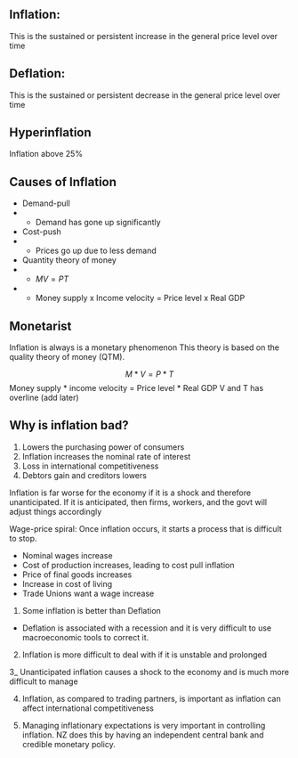 ## Inflation: 
This is the sustained or persistent increase in the general price level over time

## Deflation: 
This is the sustained or persistent decrease in the general price level over time

## Hyperinflation
Inflation above 25%

## Causes of Inflation
- Demand-pull
- - Demand has gone up significantly
- Cost-push
- - Prices go up due to less demand
- Quantity theory of money
- - $MV = PT$
- - Money supply x Income velocity = Price level x Real GDP

## Monetarist
Inflation is always is a monetary phenomenon
This theory is based on the quality theory of money (QTM).

$$
M * V = P * T
$$
Money supply * income velocity = Price level * Real GDP
V and T has overline (add later)

## Why is inflation bad?
1. Lowers the purchasing power of consumers
2. Inflation increases the nominal rate of interest
3. Loss in international competitiveness 
4. Debtors gain and creditors lowers


Inflation is far worse for the economy if it is a shock and therefore unanticipated.
If it is anticipated, then firms, workers, and the govt will adjust things accordingly

Wage-price spiral: Once inflation occurs, it starts a process that is difficult to stop.
- Nominal wages increase
- Cost of production increases, leading to cost pull inflation
- Price of final goods increases
- Increase in cost of living
- Trade Unions want a wage increase

1) Some inflation is better than Deflation
- Deflation is associated with a recession and it is very difficult to use macroeconomic tools to correct it.

2) Inflation is more difficult to deal with if it is unstable and prolonged

3_ Unanticipated inflation causes a shock to the economy and is much more difficult to manage

4) Inflation, as compared to trading partners, is important as inflation can affect international competitiveness

5) Managing inflationary expectations is very important in controlling inflation. NZ does this by having an independent central bank and credible monetary policy.